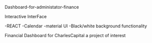Dashboard-for-administator-finance

Interactive InterFace




-REACT
-Calendar
-material UI
-Black/white background functionality


Financial Dashboard for CharlesCapital a project of interest


